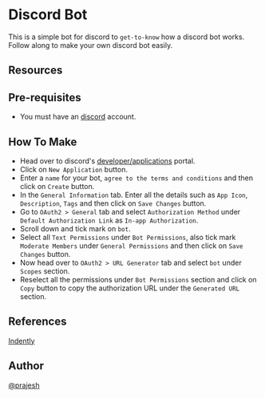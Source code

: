 # Discord Bot

This is a simple bot for discord to `get-to-know` how a discord bot works. Follow along to make your own discord bot easily.

## Resources

## Pre-requisites

- You must have an [discord](https://discord.com/) account.

## How To Make

- Head over to discord's [developer/applications](https://discord.com/developers/applications) portal.
- Click on `New Application` button.
- Enter a `name` for your bot, `agree to the terms and conditions` and then click on `Create` button.
- In the `General Information` tab. Enter all the details such as `App Icon`, `Description`, `Tags` and then click on `Save Changes` button.
- Go to `OAuth2 > General` tab and select `Authorization Method` under `Default Authorization Link` as `In-app Authorization`.
- Scroll down and tick mark on `bot`.
- Select all `Text Permissions` under `Bot Permissions`, also tick mark `Moderate Members` under `General Permissions` and then click on `Save Changes` button.
- Now head over to `OAuth2 > URL Generator` tab and select `bot` under `Scopes` section.
- Reselect all the permissions under `Bot Permissions` section and click on `Copy` button to copy the authorization URL under the `Generated URL` section.

## References

[Indently](https://youtu.be/hoDLj0IzZMU)

## Author

[@prajesh](https://github.com/prajeshElEvEn)
